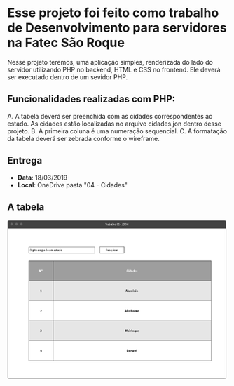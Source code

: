 # Esse projeto foi feito como trabalho de Desenvolvimento para servidores na Fatec São Roque

Nesse projeto teremos, uma aplicação simples, renderizada do lado do servidor utilizando PHP no backend, HTML e CSS no frontend. Ele deverá ser executado dentro de um sevidor PHP.

## Funcionalidades realizadas com PHP:

A. A tabela deverá ser preenchida com as cidades correspondentes ao estado. As cidades estão localizadas no arquivo cidades.jon dentro desse projeto.
B. A primeira coluna é uma numeração sequencial.
C. A formatação da tabela deverá ser zebrada conforme o wireframe.

## Entrega

- **Data**: 18/03/2019
- **Local**: OneDrive pasta "04 - Cidades"

## A tabela

![tabela](./assets/table.png)
